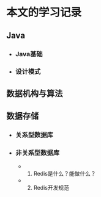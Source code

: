 # 本文的学习记录

## Java

- ### Java基础
- ### 设计模式

## 数据机构与算法


## 数据存储

- ### 关系型数据库

- ### 非关系型数据库
    - 1. Redis是什么？能做什么？
    - 2. Redis开发规范



 